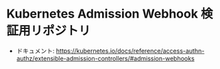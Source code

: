 # Kubernetes Admission Webhook 検証用リポジトリ

* ドキュメント: https://kubernetes.io/docs/reference/access-authn-authz/extensible-admission-controllers/#admission-webhooks
